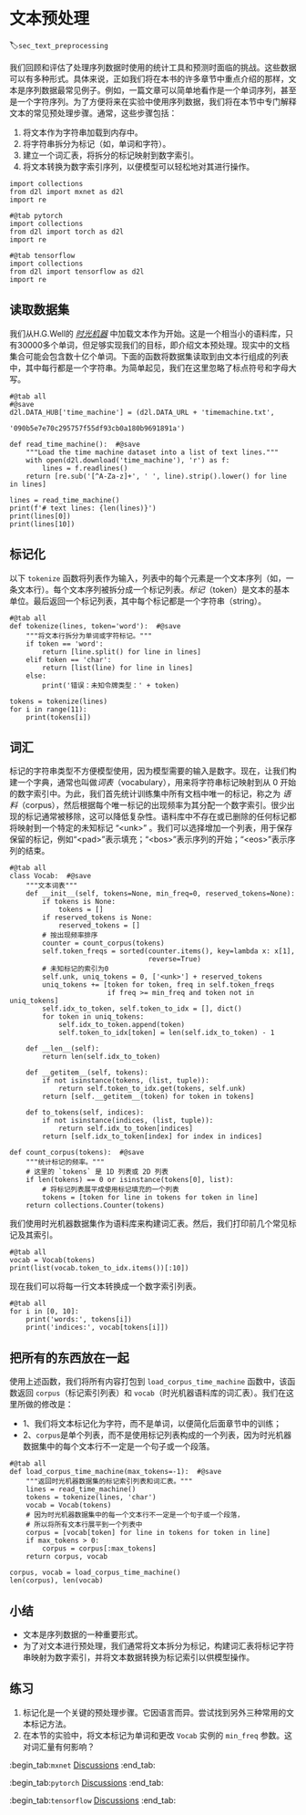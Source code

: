 # 文本预处理
:label:`sec_text_preprocessing`

我们回顾和评估了处理序列数据时使用的统计工具和预测时面临的挑战。这些数据可以有多种形式。具体来说，正如我们将在本书的许多章节中重点介绍的那样，文本是序列数据最常见例子。例如，一篇文章可以简单地看作是一个单词序列，甚至是一个字符序列。为了方便将来在实验中使用序列数据，我们将在本节中专门解释文本的常见预处理步骤。通常，这些步骤包括：

1. 将文本作为字符串加载到内存中。
1. 将字符串拆分为标记（如，单词和字符）。
1. 建立一个词汇表，将拆分的标记映射到数字索引。
1. 将文本转换为数字索引序列，以便模型可以轻松地对其进行操作。

```{.python .input}
import collections
from d2l import mxnet as d2l
import re
```



```{.python .input}
#@tab pytorch
import collections
from d2l import torch as d2l
import re
```



```{.python .input}
#@tab tensorflow
import collections
from d2l import tensorflow as d2l
import re
```

## 读取数据集

我们从H.G.Well的 [*时光机器*](http://www.gutenberg.org/ebooks/35) 中加载文本作为开始。这是一个相当小的语料库，只有30000多个单词，但足够实现我们的目标，即介绍文本预处理。现实中的文档集合可能会包含数十亿个单词。下面的函数将数据集读取到由文本行组成的列表中，其中每行都是一个字符串。为简单起见，我们在这里忽略了标点符号和字母大写。

```{.python .input}
#@tab all
#@save
d2l.DATA_HUB['time_machine'] = (d2l.DATA_URL + 'timemachine.txt',
                                '090b5e7e70c295757f55df93cb0a180b9691891a')

def read_time_machine():  #@save
    """Load the time machine dataset into a list of text lines."""
    with open(d2l.download('time_machine'), 'r') as f:
        lines = f.readlines()
    return [re.sub('[^A-Za-z]+', ' ', line).strip().lower() for line in lines]

lines = read_time_machine()
print(f'# text lines: {len(lines)}')
print(lines[0])
print(lines[10])
```

## 标记化

以下 `tokenize` 函数将列表作为输入，列表中的每个元素是一个文本序列（如，一条文本行）。每个文本序列被拆分成一个标记列表。*标记*（token）是文本的基本单位。最后返回一个标记列表，其中每个标记都是一个字符串（string）。

```{.python .input}
#@tab all
def tokenize(lines, token='word'):  #@save
    """将文本行拆分为单词或字符标记。"""
    if token == 'word':
        return [line.split() for line in lines]
    elif token == 'char':
        return [list(line) for line in lines]
    else:
        print('错误：未知令牌类型：' + token)

tokens = tokenize(lines)
for i in range(11):
    print(tokens[i])
```

## 词汇

标记的字符串类型不方便模型使用，因为模型需要的输入是数字。现在，让我们构建一个字典，通常也叫做*词表*（vocabulary），用来将字符串标记映射到从 $0$ 开始的数字索引中。为此，我们首先统计训练集中所有文档中唯一的标记，称之为 *语料*（corpus），然后根据每个唯一标记的出现频率为其分配一个数字索引。很少出现的标记通常被移除，这可以降低复杂性。语料库中不存在或已删除的任何标记都将映射到一个特定的未知标记 “&lt;unk&gt;” 。我们可以选择增加一个列表，用于保存保留的标记，例如“&lt;pad&gt;”表示填充；“&lt;bos&gt;”表示序列的开始；“&lt;eos&gt;”表示序列的结束。

```{.python .input}
#@tab all
class Vocab:  #@save
    """文本词表"""
    def __init__(self, tokens=None, min_freq=0, reserved_tokens=None):
        if tokens is None:
            tokens = []
        if reserved_tokens is None:
            reserved_tokens = [] 
        # 按出现频率排序
        counter = count_corpus(tokens)
        self.token_freqs = sorted(counter.items(), key=lambda x: x[1],
                                  reverse=True)
        # 未知标记的索引为0
        self.unk, uniq_tokens = 0, ['<unk>'] + reserved_tokens
        uniq_tokens += [token for token, freq in self.token_freqs
                        if freq >= min_freq and token not in uniq_tokens]
        self.idx_to_token, self.token_to_idx = [], dict()
        for token in uniq_tokens:
            self.idx_to_token.append(token)
            self.token_to_idx[token] = len(self.idx_to_token) - 1

    def __len__(self):
        return len(self.idx_to_token)

    def __getitem__(self, tokens):
        if not isinstance(tokens, (list, tuple)):
            return self.token_to_idx.get(tokens, self.unk)
        return [self.__getitem__(token) for token in tokens]

    def to_tokens(self, indices):
        if not isinstance(indices, (list, tuple)):
            return self.idx_to_token[indices]
        return [self.idx_to_token[index] for index in indices]

def count_corpus(tokens):  #@save
    """统计标记的频率。"""
    # 这里的 `tokens` 是 1D 列表或 2D 列表
    if len(tokens) == 0 or isinstance(tokens[0], list):
        # 将标记列表展平成使用标记填充的一个列表
        tokens = [token for line in tokens for token in line]
    return collections.Counter(tokens)
```

我们使用时光机器数据集作为语料库来构建词汇表。然后，我们打印前几个常见标记及其索引。

```{.python .input}
#@tab all
vocab = Vocab(tokens)
print(list(vocab.token_to_idx.items())[:10])
```

现在我们可以将每一行文本转换成一个数字索引列表。

```{.python .input}
#@tab all
for i in [0, 10]:
    print('words:', tokens[i])
    print('indices:', vocab[tokens[i]])
```

## 把所有的东西放在一起

使用上述函数，我们将所有内容打包到 `load_corpus_time_machine` 函数中，该函数返回 `corpus`（标记索引列表）和 `vocab`（时光机器语料库的词汇表）。我们在这里所做的修改是：
- 1、我们将文本标记化为字符，而不是单词，以便简化后面章节中的训练；
- 2、`corpus`是单个列表，而不是使用标记列表构成的一个列表，因为时光机器数据集中的每个文本行不一定是一个句子或一个段落。

```{.python .input}
#@tab all
def load_corpus_time_machine(max_tokens=-1):  #@save
    """返回时光机器数据集的标记索引列表和词汇表。"""
    lines = read_time_machine()
    tokens = tokenize(lines, 'char')
    vocab = Vocab(tokens)
    # 因为时光机器数据集中的每一个文本行不一定是一个句子或一个段落，
    # 所以将所有文本行展平到一个列表中
    corpus = [vocab[token] for line in tokens for token in line]
    if max_tokens > 0:
        corpus = corpus[:max_tokens]
    return corpus, vocab

corpus, vocab = load_corpus_time_machine()
len(corpus), len(vocab)
```

## 小结

* 文本是序列数据的一种重要形式。
* 为了对文本进行预处理，我们通常将文本拆分为标记，构建词汇表将标记字符串映射为数字索引，并将文本数据转换为标记索引以供模型操作。

## 练习

1. 标记化是一个关键的预处理步骤。它因语言而异。尝试找到另外三种常用的文本标记方法。
1. 在本节的实验中，将文本标记为单词和更改 `Vocab` 实例的 `min_freq` 参数。这对词汇量有何影响？

:begin_tab:`mxnet`
[Discussions](https://discuss.d2l.ai/t/2093)
:end_tab:

:begin_tab:`pytorch`
[Discussions](https://discuss.d2l.ai/t/2094)
:end_tab:

:begin_tab:`tensorflow`
[Discussions](https://discuss.d2l.ai/t/2095)
:end_tab: